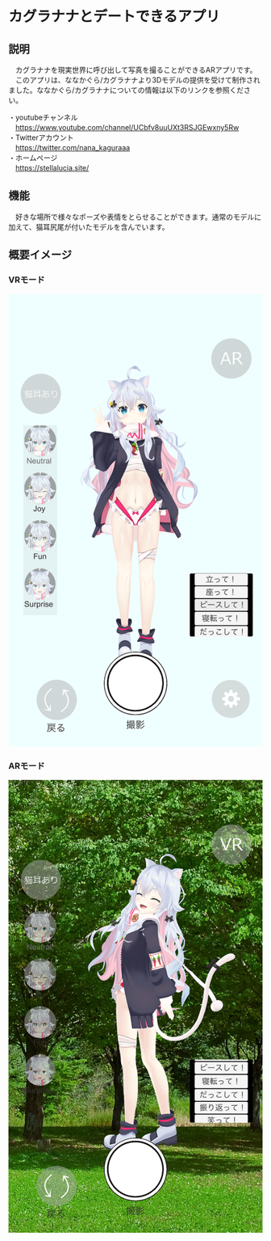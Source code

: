 # カグラナナとデートできるアプリ
## 説明
　カグラナナを現実世界に呼び出して写真を撮ることができるARアプリです。
　このアプリは、ななかぐら/カグラナナより3Dモデルの提供を受けて制作されました。ななかぐら/カグラナナについての情報は以下のリンクを参照ください。
 
・youtubeチャンネル  
　https://www.youtube.com/channel/UCbfv8uuUXt3RSJGEwxny5Rw  
・Twitterアカウント  
　https://twitter.com/nana_kaguraaa  
・ホームページ  
　https://stellalucia.site/  
 
## 機能
　好きな場所で様々なポーズや表情をとらせることができます。通常のモデルに加えて、猫耳尻尾が付いたモデルを含んでいます。 
 
## 概要イメージ
### VRモード  
![イメージ1](https://github.com/knanaappdevelops/An-app-that-lets-you-date-Kaguranana_HP/blob/master/SimulatorScreenShot-iPhone8Plus_mini.png)  
### ARモード  
![イメージ2](https://github.com/knanaappdevelops/An-app-that-lets-you-date-Kaguranana_HP/blob/master/Simulator%20Screen%20Shot%20-%20iPhone%208%20Plus_mini.png)  
